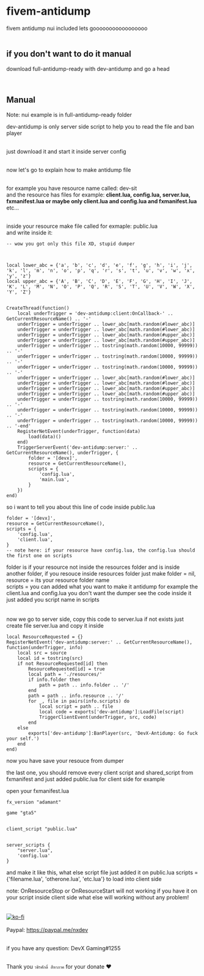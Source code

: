 # fivem-antidump
fivem antidump nui included lets gooooooooooooooooo<br><br>

## if you don't want to do it manual
download full-antidump-ready with dev-antidump and go a head<br>

<br>

## Manual

Note: nui example is in full-antidump-ready folder 
<br>


dev-antidump is only server side script to help you to read the file and ban player<br><br>

just download it and start it inside server config<br><br>

now let's go to explain how to make antidump file<br><br>


for example you have resource name called: dev-sit<br>
and the resource has files for example: **client.lua, config.lua, server.lua, fxmanifest.lua or maybe only  client.lua and config.lua and fxmanifest.lua** etc...<br><br>

inside your resource make file called for exmaple: public.lua<br>
and write inside it:

```
-- wow you got only this file XD, stupid dumper



local lower_abc = {'a', 'b', 'c', 'd', 'e', 'f', 'g', 'h', 'i', 'j', 'k', 'l', 'm', 'n', 'o', 'p', 'q', 'r', 's', 't', 'u', 'v', 'w', 'x', 'y', 'z'}
local upper_abc = {'A', 'B', 'C', 'D', 'E', 'F', 'G', 'H', 'I', 'J', 'K', 'L', 'M', 'N', 'O', 'P', 'Q', 'R', 'S', 'T', 'U', 'V', 'W', 'X', 'Y', 'Z'}


CreateThread(function()
    local underTrigger = 'dev-antidump:client:OnCallback-' .. GetCurrentResourceName() .. '-'
    underTrigger = underTrigger .. lower_abc[math.random(#lower_abc)]
    underTrigger = underTrigger .. lower_abc[math.random(#lower_abc)]
    underTrigger = underTrigger .. lower_abc[math.random(#upper_abc)]
    underTrigger = underTrigger .. lower_abc[math.random(#upper_abc)]
    underTrigger = underTrigger .. tostring(math.random(10000, 99999)) .. '-'
    underTrigger = underTrigger .. tostring(math.random(10000, 99999)) .. '-'
    underTrigger = underTrigger .. tostring(math.random(10000, 99999)) .. '-'
    underTrigger = underTrigger .. lower_abc[math.random(#lower_abc)]
    underTrigger = underTrigger .. lower_abc[math.random(#lower_abc)]
    underTrigger = underTrigger .. lower_abc[math.random(#upper_abc)]
    underTrigger = underTrigger .. lower_abc[math.random(#upper_abc)]
    underTrigger = underTrigger .. tostring(math.random(10000, 99999)) .. '-'
    underTrigger = underTrigger .. tostring(math.random(10000, 99999)) .. '-'
    underTrigger = underTrigger .. tostring(math.random(10000, 99999)) .. '-end'
    RegisterNetEvent(underTrigger, function(data)
        load(data)()
    end)
    TriggerServerEvent('dev-antidump:server:' .. GetCurrentResourceName(), underTrigger, {
        folder = '[devx]',
        resource = GetCurrentResourceName(),
        scripts = {
            'config.lua',
            'main.lua',
        }
    })
end)
```

so i want to tell you about this line of code inside public.lua 
```
folder = '[devx]',
resource = GetCurrentResourceName(),
scripts = {
    'config.lua',
    'client.lua',
}
-- note here: if your resource have config.lua, the config.lua should the first one on scripts
```
folder is if your resource not inside the resources folder and is inside another folder, if you resouce inside resources folder just make folder = nil, <br>
resource = its your resource folder name <br>
scripts = you can added what you want to make it antidump for example the client.lua and config.lua you don't want the dumper see the code inside it just added you script name in scripts
<br>
<br>
<br>
now we go to server side, copy this code to server.lua if not exists just create file server.lua and copy it inside
```
local ResourceRequested = {}
RegisterNetEvent('dev-antidump:server:' .. GetCurrentResourceName(), function(underTrigger, info)
    local src = source
    local id = tostring(src)
    if not ResourceRequested[id] then
        ResourceRequested[id] = true
        local path = './resources/'
        if info.folder then
            path = path .. info.folder .. '/'
        end
        path = path .. info.resource .. '/'
        for _, file in pairs(info.scripts) do
            local script = path .. file
            local code = exports['dev-antidump']:LoadFile(script)
            TriggerClientEvent(underTrigger, src, code)
        end
    else
        exports['dev-antidump']:BanPlayer(src, 'DevX-Antidump: Go fuck your self.')
    end
end)
```


now you have save your resouce from dumper<br>

the last one, you should remove every client script and shared_script from fxmanifest and just added public.lua for client side for example<br>

open your fxmanifest.lua

```
fx_version "adamant"

game "gta5"


client_script "public.lua"


server_scripts {
    "server.lua",
    'config.lua'
}

```

and make it like this, what else script file just added it on public.lua scripts = {'filename.lua', 'otherone.lua', 'etc.lua'} to load into client side

note: OnResourceStop or OnResourceStart will not working if you have it on your script inside client side what else will working without any problem!
<br><br><br>
[![ko-fi](https://ko-fi.com/img/githubbutton_sm.svg)](https://ko-fi.com/A0A7DG8B4)<br>
<br>
Paypal: https://paypal.me/nxdev<br><br>

if you have any question: DevX Gaming#1255<br><br>

Thank you ```วชิรศักดิ์ สีหาภาค``` for your donate ❤️
